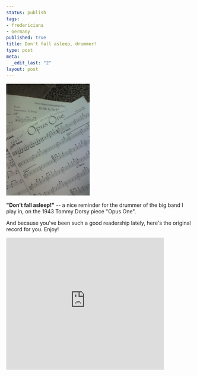 ```yaml
--- 
status: publish
tags: 
- fredericiana
- Germany
published: true
title: Don't fall asleep, drummer!
type: post
meta: 
  _edit_last: "2"
layout: post
---
```

<a href='/media/wp/2008/04/dont-fall-asleep-drummer.jpg'><img src="/media/wp/2008/04/dont-fall-asleep-drummer-225x300.jpg" alt="" title="Don\&#039;t fall asleep!" width="225" height="300" class="alignnone size-medium wp-image-1277" /></a>

<strong>"Don't fall asleep!"</strong> -- a nice reminder for the drummer of the big band I play in, on the 1943 Tommy Dorsy piece "Opus One".

And because you've been such a good readership lately, here's the original record for you. Enjoy!

<object width="425" height="355"><param name="movie" value="http://www.youtube.com/v/_7QjMZ4ckZc&hl=en"></param><param name="wmode" value="transparent"></param><embed src="http://www.youtube.com/v/_7QjMZ4ckZc&hl=en" type="application/x-shockwave-flash" wmode="transparent" width="425" height="355"></embed></object>

